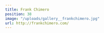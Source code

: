 ```yaml
---
title: Frank Chimero
position: 38
image: "/uploads/gallery__frankchimero.jpg"
url: http://frankchimero.com/
---
```


